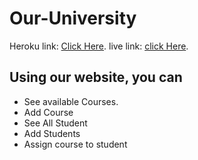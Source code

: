 # Our-University

Heroku link: [Click Here](https://sheltered-crag-88066.herokuapp.com).
live link: [click Here](https://our-university.netlify.app/).

## Using our website, you can

- See available Courses.
- Add Course
- See All Student
- Add Students
- Assign course to student

